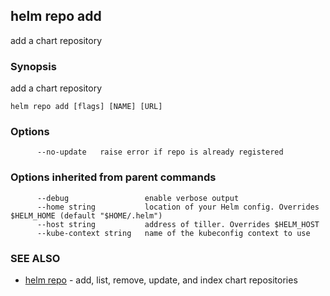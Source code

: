 ## helm repo add

add a chart repository

### Synopsis


add a chart repository

```
helm repo add [flags] [NAME] [URL]
```

### Options

```
      --no-update   raise error if repo is already registered
```

### Options inherited from parent commands

```
      --debug                 enable verbose output
      --home string           location of your Helm config. Overrides $HELM_HOME (default "$HOME/.helm")
      --host string           address of tiller. Overrides $HELM_HOST
      --kube-context string   name of the kubeconfig context to use
```

### SEE ALSO
* [helm repo](helm_repo.md)	 - add, list, remove, update, and index chart repositories


